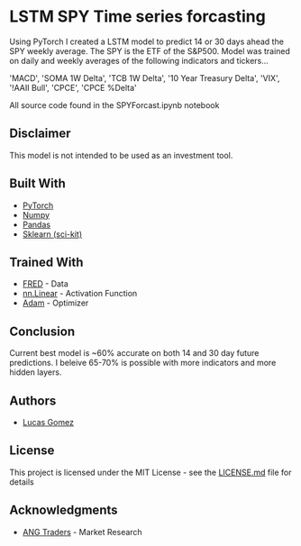 # LSTM SPY Time series forcasting 

Using PyTorch I created a LSTM model to predict 14 or 30 days ahead the SPY weekly average. The SPY is the ETF of the S&P500. Model was trained on daily and weekly averages of the following indicators and tickers...

 'MACD',
 'SOMA 1W Delta',
 'TCB 1W Delta',
 '10 Year Treasury Delta',
 'VIX',
 '!AAII Bull',
 'CPCE',
 'CPCE %Delta'

All source code found in the SPYForcast.ipynb notebook

## Disclaimer

This model is not intended to be used as an investment tool. 

## Built With

* [PyTorch](https://pytorch.org/)
* [Numpy](https://numpy.org/) 
* [Pandas](https://pandas.pydata.org/)
* [Sklearn (sci-kit)](https://scikit-learn.org/) 

## Trained With

* [FRED](https://fred.stlouisfed.org/) - Data
* [nn.Linear](https://pytorch.org/docs/stable/generated/torch.nn.Linear.html) - Activation Function
* [Adam](entral.carleton.ca) - Optimizer

## Conclusion

Current best model is ~60% accurate on both 14 and 30 day future predictions. I beleive 65-70% is possible with more indicators and more hidden layers. 

## Authors

* [Lucas Gomez](https://github.com/lucasmgomez)

## License

This project is licensed under the MIT License - see the [LICENSE.md](LICENSE.md) file for details

## Acknowledgments

* [ANG Traders](https://angtraders.com/) - Market Research 

